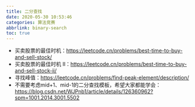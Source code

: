 ```yaml
---
title: 二分查找
date: 2020-05-30 10:53:46
categories: 算法竞赛
abbrlink: binary-search
toc: true
---
```


- 买卖股票的最佳时机：https://leetcode.cn/problems/best-time-to-buy-and-sell-stock/
- 买卖股票的最佳时机 II：https://leetcode.cn/problems/best-time-to-buy-and-sell-stock-ii/
- 寻找峰值：https://leetcode.cn/problems/find-peak-element/description/
- 不需要考虑mid+1、mid-1的二分查找模板，希望大家都能学会：https://blog.csdn.net/WJPnb1/article/details/126360962?spm=1001.2014.3001.5502

<!-- more -->